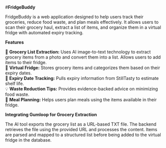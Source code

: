 #**FridgeBuddy**

FridgeBuddy is a web application designed to help users track their groceries, reduce food waste, and plan meals effectively. It allows users to scan their grocery haul, extract a list of items, and organize them in a virtual fridge with automated expiry tracking.

**Features**

🥦 **Grocery List Extraction:** Uses AI image-to-text technology to extract grocery items from a photo and convert them into a list. Allows users to add items to their fridge.\
🧊 **Virtual Fridge:** Stores grocery items and categorizes them based on their expiry dates.\
📆 **Expiry Date Tracking:** Pulls expiry information from StillTasty to estimate shelf life.\
💡 **Waste Reduction Tips:** Provides evidence-backed advice on minimizing food waste.\
📝 **Meal Planning:** Helps users plan meals using the items available in their fridge.

**Integrating Gumloop for Grocery Extraction**

The AI tool exports the grocery list as a URL-based TXT file.
The backend retrieves the file using the provided URL and processes the content.
Items are parsed and mapped to a structured list before being added to the virtual fridge in the database.

